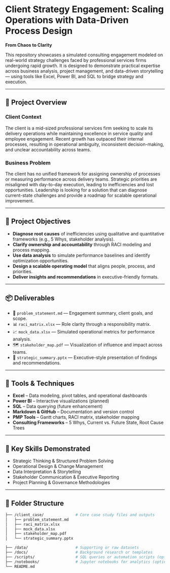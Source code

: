 # Client Strategy Engagement: Scaling Operations with Data-Driven Process Design  
**From Chaos to Clarity**

This repository showcases a simulated consulting engagement modeled on real-world strategy challenges faced by professional services firms undergoing rapid growth. It is designed to demonstrate practical expertise across business analysis, project management, and data-driven storytelling — using tools like Excel, Power BI, and SQL to bridge strategy and execution.

---

## 🧭 Project Overview

### Client Context
The client is a mid-sized professional services firm seeking to scale its delivery operations while maintaining excellence in service quality and employee engagement. Recent growth has outpaced their internal processes, resulting in operational ambiguity, inconsistent decision-making, and unclear accountability across teams.

### Business Problem
The client has no unified framework for assigning ownership of processes or measuring performance across delivery teams. Strategic priorities are misaligned with day-to-day execution, leading to inefficiencies and lost opportunities. Leadership is looking for a solution that can diagnose current-state challenges and provide a roadmap for scalable operational improvement.

---

## 🎯 Project Objectives

- **Diagnose root causes** of inefficiencies using qualitative and quantitative frameworks (e.g., 5 Whys, stakeholder analysis).
- **Clarify ownership and accountability** through RACI modeling and process mapping.
- **Use data analysis** to simulate performance baselines and identify optimization opportunities.
- **Design a scalable operating model** that aligns people, process, and priorities.
- **Deliver insights and recommendations** in executive-friendly formats.

---

## 📦 Deliverables

- 📄 `problem_statement.md` — Engagement summary, client goals, and scope.
- 📊 `raci_matrix.xlsx` — Role clarity through a responsibility matrix.
- 📈 `mock_data.xlsx` — Simulated operational metrics for performance analysis.
- 🗺️ `stakeholder_map.pdf` — Visualization of influence and impact across teams.
- 🧩 `strategic_summary.pptx` — Executive-style presentation of findings and recommendations.

---

## 🔧 Tools & Techniques

- **Excel** – Data modeling, pivot tables, and operational dashboards
- **Power BI** – Interactive visualizations (planned)
- **SQL** – Data querying (future enhancement)
- **Markdown & GitHub** – Documentation and version control
- **PMP Tools** – Gantt charts, RACI matrix, stakeholder mapping
- **Consulting Frameworks** – 5 Whys, Current vs. Future State, Root Cause Trees

---

## 🧠 Key Skills Demonstrated

- Strategic Thinking & Structured Problem Solving  
- Operational Design & Change Management  
- Data Interpretation & Storytelling  
- Stakeholder Communication & Executive Reporting  
- Project Planning & Governance Methodologies

---

## 📁 Folder Structure

```bash
├── /client_case/              # Core case study files and outputs
│   ├── problem_statement.md
│   ├── raci_matrix.xlsx
│   ├── mock_data.xlsx
│   ├── stakeholder_map.pdf
│   └── strategic_summary.pptx

├── /data/                     # Supporting or raw datasets
├── /docs/                     # Background research or templates
├── /scripts/                  # SQL queries or automation scripts (optional)
├── /notebooks/                # Jupyter notebooks for analytics (optional)
└── README.md
